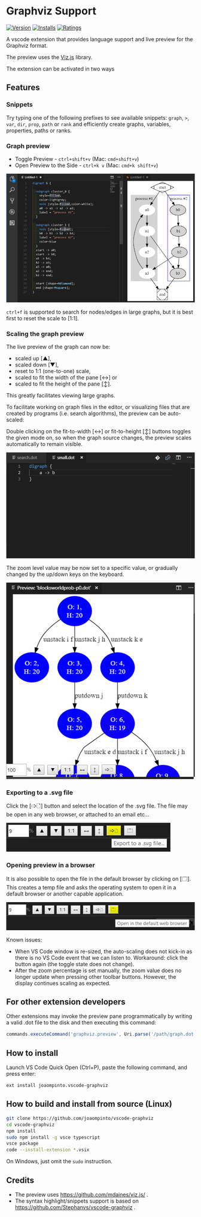 # Graphviz Support

[![Version](https://vsmarketplacebadge.apphb.com/version/joaompinto.vscode-graphviz.svg)](https://marketplace.visualstudio.com/items?itemName=joaompinto.vscode-graphviz)
[![Installs](https://vsmarketplacebadge.apphb.com/installs/joaompinto.vscode-graphviz.svg)](https://marketplace.visualstudio.com/items?itemName=joaompinto.vscode-graphviz)
[![Ratings](https://vsmarketplacebadge.apphb.com/rating/joaompinto.vscode-graphviz.svg)](https://vsmarketplacebadge.apphb.com/rating/joaompinto.vscode-graphviz.svg)

A vscode extension that provides language support and live preview for the Graphviz format.

The preview uses the [Viz.js](https://github.com/mdaines/viz.js/) library.

The extension can be activated in two ways

## Features

### Snippets

Try typing one of the following prefixes to see available snippets: `graph`, `>`, `var`, `dir`, `prop`, `path` or `rank` and efficiently create graphs, variables, properties, paths or ranks.

### Graph preview

* Toggle Preview - `ctrl+shift+v` (Mac: `cmd+shift+v`)
* Open Preview to the Side - `ctrl+k v` (Mac: `cmd+k shift+v`)

![Graph preview side-by-side](images/simple.png)

`ctrl+f` is supported to search for nodes/edges in large graphs, but it is best first to reset the scale to [1:1].

### Scaling the graph preview

The live preview of the graph can now be:

* scaled up [▲],
* scaled down [▼],
* reset to 1:1 (one-to-one) scale,
* scaled to fit the width of the pane [↔] or
* scaled to fit the height of the pane [↕].

This greatly facilitates viewing large graphs.

To facilitate working on graph files in the editor, or visualizing files that are created by programs (i.e. search algorithms), the preview can be auto-scaled:

Double clicking on the fit-to-width [↔] or fit-to-height [↕] buttons toggles the given mode on, so when the graph source changes, the preview scales automatically to remain visible.

![Graph preview with manual and automatic scaling](images/Preview_with_scaling.gif)

The zoom level value may be now set to a specific value, or gradually changed by the up/down keys on the keyboard.

![Fine-grain zooming](images/Fine_scaling.gif)

### Exporting to a .svg file

Click the [🢥🗋] button and select the location of the .svg file. The file may be open in any web browser, or attached to an email etc...

![Graph preview with manual and automatic scaling](images/export.PNG)

### Opening preview in a browser

It is also possible to open the file in the default browser by clicking on [🗔]. This creates a temp file and asks the operating system to open it in a default browser or another capable application.

![Open file in a browser](images/open_in_browser.PNG)

Known issues:

* When VS Code window is re-sized, the auto-scaling does not kick-in as there is no VS Code event that we can listen to. Workaround: click the button again (the toggle state does not change).
* After the zoom percentage is set manually, the zoom value does no longer update when pressing other toolbar buttons. However, the display continues scaling as expected.

## For other extension developers

Other extensions may invoke the preview pane programmatically by writing a valid .dot file to the disk and then executing this command:

```javascript
commands.executeCommand('graphviz.preview', Uri.parse('/path/graph.dot'));
```

## How to install

Launch VS Code Quick Open (Ctrl+P), paste the following command, and press enter:

    ext install joaompinto.vscode-graphviz

## How to build and install from source (Linux)

```bash
git clone https://github.com/joaompinto/vscode-graphviz
cd vscode-graphviz
npm install
sudo npm install -g vsce typescript
vsce package
code --install-extension *.vsix
```

On Windows, just omit the `sudo` instruction.

## Credits

* The preview uses <https://github.com/mdaines/viz.js/> .
* The syntax highlight/snippets support is based on <https://github.com/Stephanvs/vscode-graphviz> .
